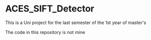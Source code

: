 # ACES_SIFT_Detector
This is a Uni project for the last semester of the 1st year of master's

The code in this repository is not mine
